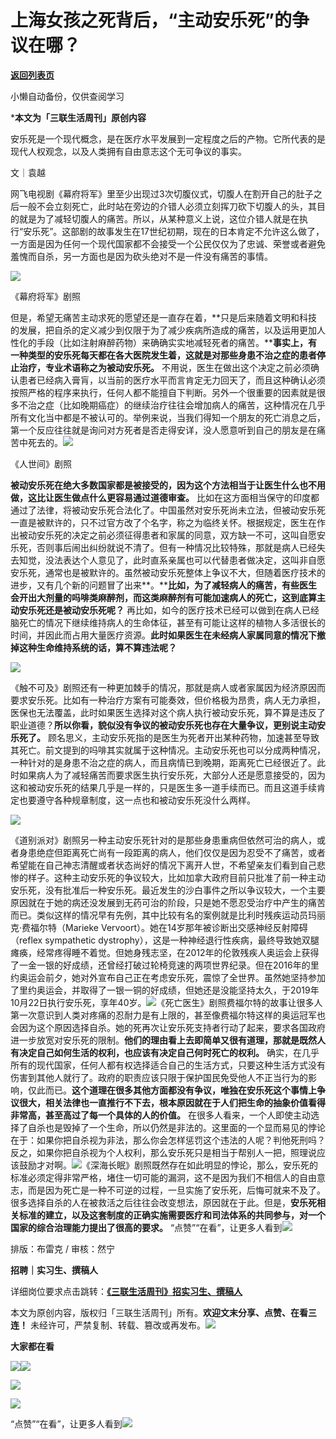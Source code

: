 # 上海女孩之死背后，“主动安乐死”的争议在哪？

[**返回列表页**](/gzh/三联生活周刊)

小懒自动备份，仅供查阅学习

***本文为「三联生活周刊」原创内容**

  
  
安乐死是一个现代概念，是在医疗水平发展到一定程度之后的产物。它所代表的是现代人权观念，以及人类拥有自由意志这个无可争议的事实。  
  

文｜袁越

网飞电视剧《幕府将军》里至少出现过3次切腹仪式，切腹人在割开自己的肚子之后一般不会立刻死亡，此时站在旁边的介错人必须立刻挥刀砍下切腹人的头，其目的就是为了减轻切腹人的痛苦。所以，从某种意义上说，这位介错人就是在执行“安乐死”。这部剧的故事发生在17世纪初期，现在的日本肯定不允许这么做了，一方面是因为任何一个现代国家都不会接受一个公民仅仅为了忠诚、荣誉或者避免羞愧而自杀，另一方面也是因为砍头绝对不是一件没有痛苦的事情。

![](https://mmbiz.qpic.cn/mmbiz_jpg/VkpaUkchBmUP5A9dNJvzE5ibDS1YiaKib9X4PGmhLmic80zFUOlc9qWGjISSr4XNfADjcCJ8dmheBVnDbl2vwSxEZQ/640?wx_fmt=jpeg&from;=appmsg)

《幕府将军》剧照

但是，希望无痛苦主动求死的愿望还是一直存在着，**只是后来随着文明和科技的发展，把自杀的定义减少到仅限于为了减少疾病所造成的痛苦，以及运用更加人性化的手段（比如注射麻醉药物）来确确实实地减轻死者的痛苦。****事实上，有一种类型的安乐死每天都在各大医院发生着，这就是对那些身患不治之症的患者停止治疗，专业术语称之为被动安乐死。**
不用说，医生在做出这个决定之前必须确认患者已经病入膏肓，以当前的医疗水平而言肯定无力回天了，而且这种确认必须按照严格的程序来执行，任何人都不能擅自下判断。另外一个很重要的因素就是很多不治之症（比如晚期癌症）的继续治疗往往会增加病人的痛苦，这种情况在几乎所有文化当中都是不被认可的。举例来说，当我们得知一个朋友的死亡消息之后，第一个反应往往就是询问对方死者是否走得安详，没人愿意听到自己的朋友是在痛苦中死去的。![](https://mmbiz.qpic.cn/sz_mmbiz_jpg/JDor1cI4pUzmSlibfggiabPR42Kd6lJTjMlLy1lHmHlDwI7245SyEwibuzzXmx8lFoaiaRfZMkk5cAYOIgL9WGD1wg/640?wx_fmt=other&tp;=webp&wxfrom;=5&wx;_lazy=1&wx;_co=1)

《人世间》剧照

**被动安乐死在绝大多数国家都是被接受的，因为这个方法相当于让医生什么也不用做，这比让医生做点什么更容易通过道德审查。**
比如在这方面相当保守的印度都通过了法律，将被动安乐死合法化了。中国虽然对安乐死尚未立法，但被动安乐死一直是被默许的，只不过官方改了个名字，称之为临终关怀。根据规定，医生在作出被动安乐死的决定之前必须征得患者和家属的同意，双方缺一不可，这叫自愿安乐死，否则事后闹出纠纷就说不清了。但有一种情况比较特殊，那就是病人已经失去知觉，没法表达个人意见了，此时直系亲属也可以代替患者做决定，这叫非自愿安乐死，通常也是被默许的。虽然被动安乐死整体上争议不大，但随着医疗技术的进步，又有几个新的问题冒了出来**。****比如，为了减轻病人的痛苦，有些医生会开出大剂量的吗啡类麻醉剂，而这类麻醉剂有可能加速病人的死亡，这到底算主动安乐死还是被动安乐死呢？**
再比如，如今的医疗技术已经可以做到在病人已经脑死亡的情况下继续维持病人的生命体征，甚至有可能让这样的植物人多活很长的时间，并因此而占用大量医疗资源。**此时如果医生在未经病人家属同意的情况下撤掉这种生命维持系统的话，算不算违法呢？**

![](https://mmbiz.qpic.cn/mmbiz_jpg/VkpaUkchBmUP5A9dNJvzE5ibDS1YiaKib9XxOk7bQzEduVLz5EgWpcq5hqPXmrBb15ltZhIAgo4ya4nZhiclwfIhxA/640?wx_fmt=jpeg&from;=appmsg)

《触不可及》剧照还有一种更加棘手的情况，那就是病人或者家属因为经济原因而要求安乐死。比如有一种治疗方案有可能奏效，但价格极为昂贵，病人无力承担，医保也无法覆盖，此时如果医生选择对这个病人执行被动安乐死，算不算是违反了职业道德？**所以你看，貌似没有争议的被动安乐死也存在大量争议，更别说主动安乐死了。**
顾名思义，主动安乐死指的是医生为死者开出某种药物，加速甚至导致其死亡。前文提到的吗啡其实就属于这种情况。主动安乐死也可以分成两种情况，一种针对的是身患不治之症的病人，而且病情已到晚期，距离死亡已经很近了。此时如果病人为了减轻痛苦而要求医生执行安乐死，大部分人还是愿意接受的，因为这和被动安乐死的结果几乎是一样的，只是医生多一道手续而已。而且这道手续肯定也要遵守各种规章制度，这一点也和被动安乐死没什么两样。

![](https://mmbiz.qpic.cn/mmbiz_png/c2Sib3Mp7pOPLUg9qgDxXAlcuUMzF1gmTMM8cIJuwfLLpkJNkdguMSjExZmZxeF14O7HHibJOJwQEUsoqicicny9kw/640?wx_fmt=png&from;=appmsg)

《道别派对》剧照另一种主动安乐死针对的是那些身患重病但依然可治的病人，或者身患绝症但距离死亡尚有一段距离的病人，他们仅仅是因为忍受不了痛苦，或者希望能在自己神志清醒或者状态尚好的情况下离开人世，不希望亲友们看到自己悲惨的样子。这种主动安乐死的争议较大，比如加拿大政府目前只批准了前一种主动安乐死，没有批准后一种安乐死。最近发生的沙白事件之所以争议较大，一个主要原因就在于她的病还没发展到无药可治的阶段，只是她不愿忍受治疗中产生的痛苦而已。类似这样的情况早有先例，其中比较有名的案例就是比利时残疾运动员玛丽克·费福尔特（Marieke
Vervoort）。她在14岁那年被诊断出交感神经反射障碍（reflex sympathetic
dystrophy），这是一种神经退行性疾病，最终导致她双腿瘫痪，经常疼得睡不着觉。但她身残志坚，在2012年的伦敦残疾人奥运会上获得了一金一银的好成绩，还曾经打破过轮椅竞速的两项世界纪录。但在2016年的里约奥运会前夕，她对外宣布自己正在考虑安乐死，震惊了全世界。虽然她坚持参加了里约奥运会，并取得了一银一铜的好成绩，但她还是没能坚持太久，于2019年10月22日执行安乐死，享年40岁。![](https://mmbiz.qpic.cn/mmbiz_png/c2Sib3Mp7pOPLUg9qgDxXAlcuUMzF1gmTuiaYeMupicHq6q6aL7Uq93QjSIe2InAc0pS1RcpNdiaCg6j1ibEPYLJ0wg/640?wx_fmt=png&from;=appmsg)《死亡医生》剧照费福尔特的故事让很多人第一次意识到人类对疼痛的忍耐力是有上限的，甚至像费福尔特这样的奥运冠军也会因为这个原因选择自杀。她的死再次让安乐死支持者行动了起来，要求各国政府进一步放宽对安乐死的限制。**他们的理由看上去即简单又很有道理，那就是既然人有决定自己如何生活的权利，也应该有决定自己何时死亡的权利。**
确实，在几乎所有的现代国家，任何人都有权选择适合自己的生活方式，只要这种生活方式没有伤害到其他人就行了。政府的职责应该只限于保护国民免受他人不正当行为的影响，仅此而已。**这个道理在很多其他方面都没有争议，唯独在安乐死这个事情上争议很大，相关法律也一直推行不下去，根本原因就在于人们把生命的抽象价值看得非常高，甚至高过了每一个具体的人的价值。**
在很多人看来，一个人即使主动选择了自杀也是毁掉了一个生命，所以仍然是非法的。这里面的一个显而易见的悖论在于：如果你把自杀视为非法，那么你会怎样惩罚这个违法的人呢？判他死刑吗？反之，如果你把自杀视为个人权利，那么安乐死只是相当于帮别人一把，照理说应该鼓励才对啊。![](https://mmbiz.qpic.cn/mmbiz_png/c2Sib3Mp7pOPLUg9qgDxXAlcuUMzF1gmT4R3gql6APSo2VibjLXW5Riaib2askW8mUuorheWgcEbxDSs5l1fkwTSibw/640?wx_fmt=png&from;=appmsg)《深海长眠》剧照既然存在如此明显的悖论，那么，安乐死的标准必须定得非常严格，堵住一切可能的漏洞，这不是因为我们不相信人的自由意志，而是因为死亡是一种不可逆的过程，一旦实施了安乐死，后悔可就来不及了。很多选择自杀的人在被救活之后往往会改变想法，原因就在于此。但是，**安乐死相关标准的建立，以及这套制度的正确实施需要医疗和司法体系的共同参与，对一个国家的综合治理能力提出了很高的要求。**
“点赞”“在看”，让更多人看到![](https://mmbiz.qpic.cn/mmbiz_gif/c2Sib3Mp7pON9hkSZwdTibRHNZSMPyiapUCHJwlyoZVBC3SfmPmF0VKjkm3NiaToQloHFJ6icyicqZnqgXp6pSQJt5gg/640?wx_fmt=gif&from;=appmsg&wxfrom;=5&wx;_lazy=1&tp;=wxpic)  
  
  
  
  
  

排版：布雷克 / 审核：然宁

  
**招聘｜实习生、撰稿人**  

详细岗位要求点击跳转：[**《三联生活周刊》招实习生、撰稿人**](http://mp.weixin.qq.com/s?__biz=MTc5MTU3NTYyMQ==&mid=2651136871&idx=3&sn=f1c0777fe9d31881e5dfca68ebc2937f&chksm=5907324d6e70bb5b3546dfe1c7b31b5fe05664bebbf36356ba9a1a352e0678444cad62875ad4&scene=21#wechat_redirect)

本文为原创内容，版权归「三联生活周刊」所有。**欢迎文末分享、点赞、在看三连！**
未经许可，严禁复制、转载、篡改或再发布。![](https://mmbiz.qpic.cn/sz_mmbiz_png/Gg7Qtoh7Aic9ZTmAdCc80b4nD7xicgPt863QWU7oNswDx19XrjfTtSl8QwatY2EEZGuNd1WRRiapDZjcDhTnNYmBg/640?wx_fmt=other&wxfrom;=5&wx;_lazy=1&wx;_co=1&retryload;=1&tp;=webp)

**大家都在看**

  
[![](https://mmbiz.qpic.cn/mmbiz_png/c2Sib3Mp7pOPLUg9qgDxXAlcuUMzF1gmTeueOaq973cDRXic1mHVNbPc9t40UyBb8cQCicRYgLjt4Xujzsf9ZOqyQ/640?wx_fmt=png&from;=appmsg)](http://mp.weixin.qq.com/s?__biz=MTc5MTU3NTYyMQ==&mid=2651460366&idx=1&sn=97eeaf2f733fb54784ae7b1c1ba2fa94&chksm=590802246e7f8b32b77ab2f5e7887d8cd65836de7260e9c658de8f41c28abee6bd4b2c703dd9&scene=21#wechat_redirect)[![](https://mmbiz.qpic.cn/mmbiz_png/c2Sib3Mp7pOPLUg9qgDxXAlcuUMzF1gmTLiaoibwVaYeZyGYAp22CcSNukfbpzOtLLGFOXxxibYeCnjy5vAzNqG8gA/640?wx_fmt=png&from;=appmsg)](http://mp.weixin.qq.com/s?__biz=MTc5MTU3NTYyMQ==&mid=2651460178&idx=1&sn=342916e8441b0033db6b2f6d857fec5a&chksm=590803786e7f8a6e339054f371b91e4ea81313f402b9654e762efe9c2afe0248d314385ff04b&scene=21#wechat_redirect)  

![](https://mmbiz.qpic.cn/sz_mmbiz_png/Gg7Qtoh7Aic9ZTmAdCc80b4nD7xicgPt86k1kgpU51hWCHjV92ryhVW35PLCvLhxLw9XDhXjgeDyZhHSx5EbRcfg/640?wx_fmt=other&wxfrom;=5&wx;_lazy=1&wx;_co=1&retryload;=1&tp;=webp)

  
[![](https://mmbiz.qpic.cn/mmbiz_jpg/c2Sib3Mp7pONuwrdetOsWUZLdDE1J39mLibBBe0vPzCKS1topq8p9JgG9O86KDCNS3SZl7Paa1d80gvHIBg9C0cw/640?wx_fmt=jpeg&from;=appmsg&wxfrom;=5&wx;_lazy=1&wx;_co=1&tp;=wxpic)]()  
  
“点赞”“在看”，让更多人看到![](https://mmbiz.qpic.cn/mmbiz_gif/c2Sib3Mp7pON9hkSZwdTibRHNZSMPyiapUCHJwlyoZVBC3SfmPmF0VKjkm3NiaToQloHFJ6icyicqZnqgXp6pSQJt5gg/640?wx_fmt=gif&from;=appmsg&wxfrom;=5&wx;_lazy=1&tp;=wxpic)

